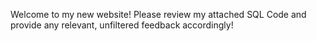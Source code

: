 Welcome to my new website! Please review my attached SQL Code and provide any relevant, unfiltered feedback accordingly! 
